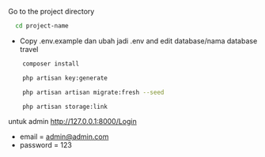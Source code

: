 Go to the project directory

```bash
  cd project-name
```

-   Copy .env.example dan ubah jadi .env and edit database/nama database travel 

```bash
    composer install
```

```bash
    php artisan key:generate
```

```bash
    php artisan artisan migrate:fresh --seed
```

```bash
    php artisan storage:link
```

untuk admin http://127.0.0.1:8000/Login

-   email = admin@admin.com
-   password = 123
